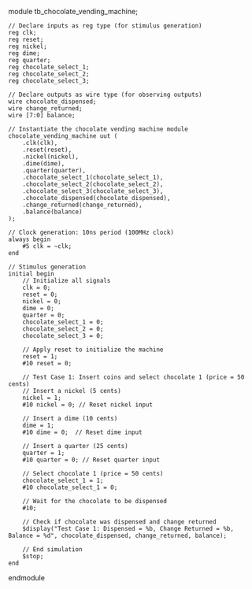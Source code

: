 module tb_chocolate_vending_machine;

    // Declare inputs as reg type (for stimulus generation)
    reg clk;
    reg reset;
    reg nickel;
    reg dime;
    reg quarter;
    reg chocolate_select_1;
    reg chocolate_select_2;
    reg chocolate_select_3;

    // Declare outputs as wire type (for observing outputs)
    wire chocolate_dispensed;
    wire change_returned;
    wire [7:0] balance;

    // Instantiate the chocolate vending machine module
    chocolate_vending_machine uut (
        .clk(clk),
        .reset(reset),
        .nickel(nickel),
        .dime(dime),
        .quarter(quarter),
        .chocolate_select_1(chocolate_select_1),
        .chocolate_select_2(chocolate_select_2),
        .chocolate_select_3(chocolate_select_3),
        .chocolate_dispensed(chocolate_dispensed),
        .change_returned(change_returned),
        .balance(balance)
    );

    // Clock generation: 10ns period (100MHz clock)
    always begin
        #5 clk = ~clk;
    end

    // Stimulus generation
    initial begin
        // Initialize all signals
        clk = 0;
        reset = 0;
        nickel = 0;
        dime = 0;
        quarter = 0;
        chocolate_select_1 = 0;
        chocolate_select_2 = 0;
        chocolate_select_3 = 0;

        // Apply reset to initialize the machine
        reset = 1;
        #10 reset = 0;
        
        // Test Case 1: Insert coins and select chocolate 1 (price = 50 cents)
        // Insert a nickel (5 cents)
        nickel = 1; 
        #10 nickel = 0; // Reset nickel input

        // Insert a dime (10 cents)
        dime = 1; 
        #10 dime = 0;  // Reset dime input

        // Insert a quarter (25 cents)
        quarter = 1; 
        #10 quarter = 0; // Reset quarter input

        // Select chocolate 1 (price = 50 cents)
        chocolate_select_1 = 1;
        #10 chocolate_select_1 = 0;

        // Wait for the chocolate to be dispensed
        #10;
        
        // Check if chocolate was dispensed and change returned
        $display("Test Case 1: Dispensed = %b, Change Returned = %b, Balance = %d", chocolate_dispensed, change_returned, balance);

        // End simulation
        $stop;
    end

endmodule
